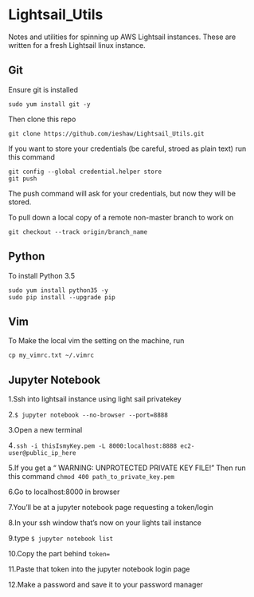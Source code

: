 # Lightsail_Utils
Notes and utilities for spinning up AWS Lightsail instances. 
These are written for a fresh Lightsail linux instance.

## Git

Ensure git is installed

```
sudo yum install git -y
```

Then clone this repo

```
git clone https://github.com/ieshaw/Lightsail_Utils.git
```

If you want to store your credentials (be careful, stroed as plain text) run this command

```
git config --global credential.helper store
git push 
```

The push command will ask for your credentials, but now they will be stored.

To pull down a local copy of a remote non-master branch to work on

```
git checkout --track origin/branch_name
```

## Python

To install Python 3.5

```
sudo yum install python35 -y
sudo pip install --upgrade pip
``` 

## Vim

To Make the local vim the setting on the machine, run

```
cp my_vimrc.txt ~/.vimrc
```

## Jupyter Notebook

1.Ssh into lightsail instance using light sail privatekey 

2.`$ jupyter notebook --no-browser --port=8888 `

3.Open a new terminal 

4`.ssh -i thisIsmyKey.pem -L 8000:localhost:8888 ec2-user@public_ip_here` 

5.If you get a “ WARNING: UNPROTECTED PRIVATE KEY FILE!” Then run this command `chmod 400 path_to_private_key.pem` 

6.Go to localhost:8000 in browser 

7.You’ll be at a jupyter notebook page requesting a token/login 

8.In your ssh window that’s now on your lights tail instance 

9.type `$ jupyter notebook list `

10.Copy the part behind `token=` 

11.Paste that token into the jupyter notebook login page 

12.Make a password and save it to your password manager 
